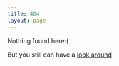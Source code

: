 ```yaml
---
title: 404
layout: page
---
```


Nothing found here:(

But you still can have a [look around](/index.html)
